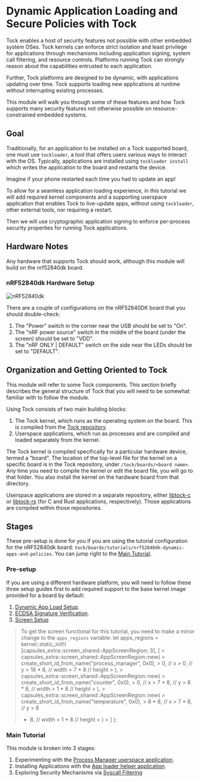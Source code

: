 # Dynamic Application Loading and Secure Policies with Tock

Tock enables a host of security features not possible with other embedded system
OSes. Tock kernels can enforce strict isolation and least privilege for
applications through mechanisms including application signing, system call
filtering, and resource controls. Platforms running Tock can strongly reason
about the capabilities entrusted to each application.

Further, Tock platforms are designed to be dynamic, with applications updating
over time. Tock supports loading new applications at runtime without
interrupting existing processes.

This module will walk you through some of these features and how Tock supports
many security features not otherwise possible on resource-constrained embedded
systems.

## Goal

Traditionally, for an application to be installed on a Tock supported board, one
must use `tockloader`, a tool that offers users various ways to interact with
the OS. Typically, applications are installed using `tockloader install` which
writes the application to the board and restarts the device.

Imagine if your phone restarted each time you had to update an app!

To allow for a seamless application loading experience, in this tutorial we will
add required kernel components and a supporting userspace application that
enables Tock to live-update apps, without using `tockloader`, other external
tools, nor requiring a restart.

Then we will use cryptographic application signing to enforce per-process
security properties for running Tock applications.

## Hardware Notes

Any hardware that supports Tock should work, although this module will build on
the nrf52840dk board.

### nRF52840dk Hardware Setup

![nRF52840dk](../../imgs/nrf52840dk.jpg)

There are a couple of configurations on the nRF52840DK board that you should
double-check:

1. The "Power" switch in the corner near the USB should be set to "On".
2. The "nRF power source" switch in the middle of the board (under the screen)
   should be set to "VDD".
3. The "nRF ONLY | DEFAULT" switch on the side near the LEDs should be set to
   "DEFAULT".

## Organization and Getting Oriented to Tock

This module will refer to some Tock components. This section briefly describes
the general structure of Tock that you will need to be somewhat familiar with to
follow the module.

Using Tock consists of two main building blocks:

1. The Tock kernel, which runs as the operating system on the board. This is
   compiled from the [Tock repository](https://github.com/tock/tock).
2. Userspace applications, which run as processes and are compiled and loaded
   separately from the kernel.

The Tock kernel is compiled specifically for a particular hardware device,
termed a "board". The location of the top-level file for the kernel on a
specific board is in the Tock repository, under `/tock/boards/<board name>`. Any
time you need to compile the kernel or edit the board file, you will go to that
folder. You also install the kernel on the hardware board from that directory.

Userspace applications are stored in a separate repository, either
[libtock-c](https://github.com/tock/libtock-c) or
[libtock-rs](https://github.com/tock/libtock-rs) (for C and Rust applications,
respectively). Those applications are compiled within those repositories.

## Stages

These pre-setup is done for you if you are using the tutorial configuration for
the nRF52840dk board:
`tock/boards/tutorials/nrf52840dk-dynamic-apps-and-policies`. You can jump right
to the [Main Tutorial](#main-tutorial).

### Pre-setup

If you are using a different hardware platform, you will need to follow these
three setup guides first to add required support to the base kernel image
provided for a board by default:

1. [Dynamic App Load Setup](../setup/dynamic-app-loading.md).
2. [ECDSA Signature Verification](../setup/ecdsa.md).
3. [Screen Setup](../setup/screen.md)

> To get the screen functional for this tutorial, you need to make a minor
> change to the `apps_regions` variable: let apps_regions =
> kernel::static_init!( [capsules_extra::screen_shared::AppScreenRegion; 3], [ >
> capsules_extra::screen_shared::AppScreenRegion::new( >
> create_short_id_from_name("process_manager", 0x0), > 0, // x > 0, // y > 16 *
> 8, // width > 7 * 8 // height > ), >
> capsules_extra::screen_shared::AppScreenRegion::new( >
> create_short_id_from_name("counter", 0x0), > 0, // x > 7 * 8, // y > 8 * 8, //
> width > 1 * 8 // height > ), >
> capsules_extra::screen_shared::AppScreenRegion::new( >
> create_short_id_from_name("temperature", 0x0), > 8 * 8, // x > 7 * 8, // y > 8
> * 8, // width > 1 * 8 // height > ) > ] );

### Main Tutorial

This module is broken into 3 stages:

1. Experimenting with the
   [Process Manager userspace application](./process-manager.md).
2. Installing Applications with the
   [App loader helper application](./app-loader.md).
3. Exploring Security Mechanisms via [Syscall Filtering](./snooping.md)

